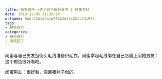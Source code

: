 ```yaml
---
title: 搞笑段子->这个颜色很好看吧 | 糗事百科
date: 2019-12-05 21:32:24
urlname: 0adc75aceaa1e4f6b2e39c22ccf3c9f2
tags: 
- 糗事百科
categories:
- 糗事百科
- 搞笑段子
---
```

闺蜜与自己男友逛街买毛线准备织毛衣，闺蜜拿起毛线绑在自己胳膊上问她男友：这个颜色很好看吧。

闺蜜男友：很好看，像酱猪肘子似的。


